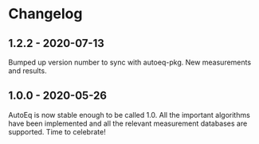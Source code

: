# Changelog

## 1.2.2 - 2020-07-13
Bumped up version number to sync with autoeq-pkg. New measurements and results.

## 1.0.0 - 2020-05-26
AutoEq is now stable enough to be called 1.0. All the important algorithms have been implemented and all the relevant
measurement databases are supported. Time to celebrate!
